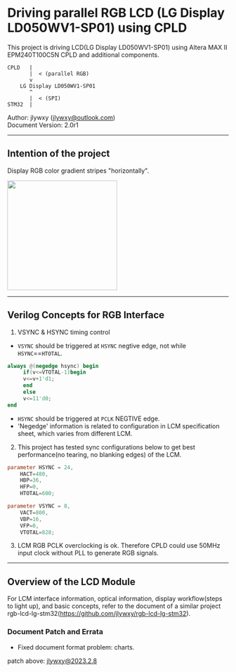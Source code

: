 # Driving parallel RGB LCD (LG Display LD050WV1-SP01) using CPLD

This project is driving LCD(LG Display LD050WV1-SP01) using Altera MAX II EPM240T100C5N CPLD and additional components.

```
CPLD   |  
       |  < (parallel RGB)
       v
    LG Display LD050WV1-SP01
       ^                
       |  < (SPI)
STM32  |  
```

Author: jlywxy (jlywxy@outlook.com)<br>
Document Version: 2.0r1
- --

## Intention of the project
Display RGB color gradient stripes "horizontally".

<img src="demo.png" width="250" ></img>

- --
## Verilog Concepts for RGB Interface

1. VSYNC & HSYNC timing control
* `VSYNC` should be triggered at `HSYNC` negtive edge, not while `HSYNC`==`HTOTAL`.
```verilog
always @(negedge hsync) begin
	 if(v<=VTOTAL-1)begin
	 v<=v+1'd1;
	 end
	 else
	 v<=11'd0;
end
```
* `HSYNC` should be triggered at `PCLK` NEGTIVE edge.
* 'Negedge' information is related to configuration in LCM specification sheet, which varies from different LCM.
2. This project has tested sync configurations below to get best performance(no tearing, no blanking edges) of the LCM.

```verilog
parameter HSYNC = 24,
    HACT=480,
    HBP=36,
    HFP=0,
    HTOTAL=600;

parameter VSYNC = 8,
    VACT=800,
    VBP=16,
    VFP=0,
    VTOTAL=828;
```

3. LCM RGB PCLK overclocking is ok. Therefore CPLD could use 50MHz input clock without PLL to generate RGB signals.

- --
## Overview of the LCD Module 
For LCM interface information, optical information, display workflow(steps to light up), and basic concepts, refer to the document of a similar project rgb-lcd-lg-stm32(https://github.com/jlywxy/rgb-lcd-lg-stm32).

### Document Patch and Errata

* Fixed document format problem: charts.<br>

patch above: jlywxy@2023.2.8<br>